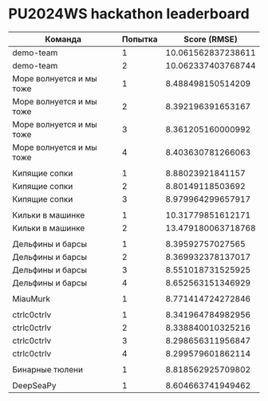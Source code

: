 # PU2024WS hackathon leaderboard

| Команда                  | Попытка | Score (RMSE)       |
| ------------------------ | ------- | ------------------ |
| demo-team                | 1       | 10.061562837238611 |
| demo-team                | 2       | 10.062337403768744 |
| Море волнуется и мы тоже | 1       | 8.488498150514209  |
| Море волнуется и мы тоже | 2       | 8.392196391653167  |
| Море волнуется и мы тоже | 3       | 8.361205160000992  |
| Море волнуется и мы тоже | 4       | 8.403630781266063  |
|                          |         |                    |
| Кипящие сопки            | 1       | 8.88023921841157   |
| Кипящие сопки            | 2       | 8.80149118503692   |
| Кипящие сопки            | 3       | 8.979964299657917  |
|                          |         |                    |
| Кильки в машинке         | 1       | 10.31779851612171  |
| Кильки в машинке         | 2       | 13.479180063718768 |
|                          |         |                    |
| Дельфины и барсы         | 1       | 8.39592757027565   |
| Дельфины и барсы         | 2       | 8.369932378137017  |
| Дельфины и барсы         | 3       | 8.551018731525925  |
| Дельфины и барсы         | 4       | 8.652563151346929  |
|                          |         |                    |
| MiauMurk                 | 1       | 8.771414724272846  |
|                          |         |                    |
| ctrlc0ctrlv              | 1       | 8.341964784982956  |
| ctrlc0ctrlv              | 2       | 8.338840010325216  |
| ctrlc0ctrlv              | 3       | 8.298656311956847  |
| ctrlc0ctrlv              | 4       | 8.299579601862114  |
|                          |         |                    |
| Бинарные тюлени          | 1       | 8.818562925709802  |
|                          |         |                    |
| DeepSeaPy                | 1       | 8.604663741949462  |

